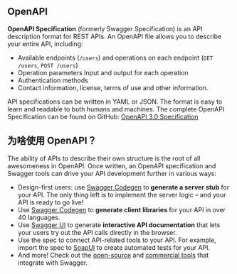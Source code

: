 ## OpenAPI

**OpenAPI Specification** (formerly Swagger Specification) is an API description format for REST APIs. An OpenAPI file allows you to describe your entire API, including:

- Available endpoints (`/users`) and operations on each endpoint (`GET /users`, `POST /users`)
- Operation parameters Input and output for each operation
- Authentication methods
- Contact information, license, terms of use and other information.

API specifications can be written in YAML or JSON. The format is easy to learn and readable to both humans and machines. The complete OpenAPI Specification can be found on GitHub: [OpenAPI 3.0 Specification](https://github.com/OAI/OpenAPI-Specification/blob/master/versions/3.0.0.md)

## 为啥使用 OpenAPI？

The ability of APIs to describe their own structure is the root of all awesomeness in OpenAPI. Once written, an OpenAPI specification and Swagger tools can drive your API development further in various ways:

- Design-first users: use [Swagger Codegen](https://swagger.io/swagger-codegen/) to **generate a server stub** for your API. The only thing left is to implement the server logic – and your API is ready to go live!
- Use [Swagger Codegen](https://swagger.io/swagger-codegen/) to **generate client libraries** for your API in over 40 languages.
- Use [Swagger UI](https://swagger.io/swagger-ui/) to generate **interactive API documentation** that lets your users try out the API calls directly in the browser.
- Use the spec to connect API-related tools to your API. For example, import the spec to [SoapUI](https://soapui.org/) to create automated tests for your API.
- And more! Check out the [open-source](https://swagger.io/open-source-integrations/) and [commercial tools](https://swagger.io/commercial-tools/) that integrate with Swagger.
